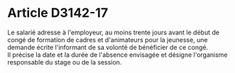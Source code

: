 # Article D3142-17

  
Le salarié adresse à l'employeur, au moins trente jours avant le début de congé de formation de cadres et d'animateurs pour la jeunesse, une demande écrite l'informant de sa volonté de bénéficier de ce congé.   
Il précise la date et la durée de l'absence envisagée et désigne l'organisme responsable du stage ou de la session.